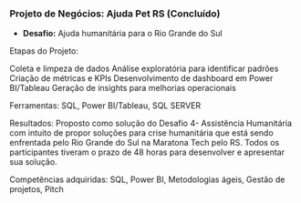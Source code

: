 ### Projeto de Negócios: Ajuda Pet RS (Concluído)
* **Desafio:** Ajuda humanitária para o Rio Grande do Sul
  
Etapas do Projeto:

Coleta e limpeza de dados
Análise exploratória para identificar padrões
Criação de métricas e KPIs
Desenvolvimento de dashboard em Power BI/Tableau
Geração de insights para melhorias operacionais

Ferramentas: SQL, Power BI/Tableau, SQL SERVER

Resultados: Proposto como solução do Desafio 4- Assistência Humanitária com intuito de propor soluções para crise humanitária que está sendo enfrentada pelo Rio Grande do Sul na Maratona Tech pelo RS. Todos os participantes tiveram o prazo de 48 horas para desenvolver e apresentar sua solução.

Competências adquiridas: SQL, Power BI, Metodologias ágeis, Gestão de projetos, Pitch

